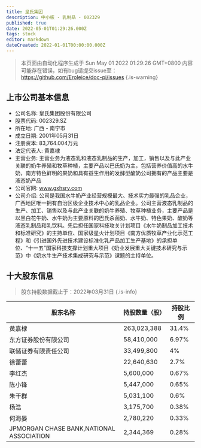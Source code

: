 ```yaml
---
title: 皇氏集团
description: 中小板 - 乳制品 - 002329
published: true
date: 2022-05-01T01:29:26.000Z
tags: stock
editor: markdown
dateCreated: 2022-01-01T00:00:00.000Z
---
```


> 本页面由自动化程序生成于 Sun May 01 2022 01:29:26 GMT+0800
> 内容可能存在错误，如有bug请提交issue至：https://github.com/Eroleice/doc-pi/issues
{.is-warning}

## 上市公司基本信息
- 公司名称: 皇氏集团股份有限公司
- 股票代码: 002329.SZ
- 所在地: 广西 - 南宁市
- 成立日期: 2001年05月31日
- 注册资本: 83,764.004万元
- 法定代表人: 黄嘉棣
- 主营业务: 主营业务为液态乳和液态乳制品的生产，加工，销售以及与此产业关联的奶牛养殖和牧草种植，主要产品以巴氏奶为主，包括营养价值高的水牛奶，南方特色鲜明的果奶和具有益生作用的发酵型酸奶公司拥有的产品主要是液态奶产品
- 公司官网: www.gxhsry.com
- 公司介绍: 公司是我国水牛奶产业经营规模最大、技术实力最强的乳品企业，广西地区唯一拥有自治区级企业技术中心的乳品企业。公司主营液态乳制品的生产、加工、销售以及与此产业关联的奶牛养殖、牧草种植业务，主要产品是以黑白花牛奶、水牛奶为主要原料的巴氏杀菌奶、水牛奶、特色果奶、酸奶等液态乳制品和乳饮料。先后担任国家科技攻关计划项目《水牛奶制品加工技术和标准研究》的主持单位、国家级星火计划项目《南方优质牧草产业化示范工程》和《引进国外先进技术建设标准化乳产品加工生产基地》的承担单位、“十一五”国家科技支撑计划重大项目《奶业发展重大关键技术研究与示范》中《奶水牛生产技术集成研究与示范》课题的主持单位。


## 十大股东信息
> 股东持股数据截止于：2022年03月31日
{.is-info}

| 股东名称 | 持股数量（股） | 持股比例 |
| --- | --- | --- |
| 黄嘉棣 | 263,023,388 | 31.4% |
| 东方证券股份有限公司 | 58,410,000 | 6.97% |
| 联储证券有限责任公司 | 33,499,800 | 4% |
| 徐蕾蕾 | 22,640,630 | 2.7% |
| 李红杰 | 5,600,000 | 0.67% |
| 陈小锋 | 5,447,000 | 0.65% |
| 朱干群 | 5,031,100 | 0.6% |
| 杨浩 | 3,175,700 | 0.38% |
| 何海晏 | 2,780,220 | 0.33% |
| JPMORGAN CHASE BANK,NATIONAL ASSOCIATION | 2,344,369 | 0.28% |




